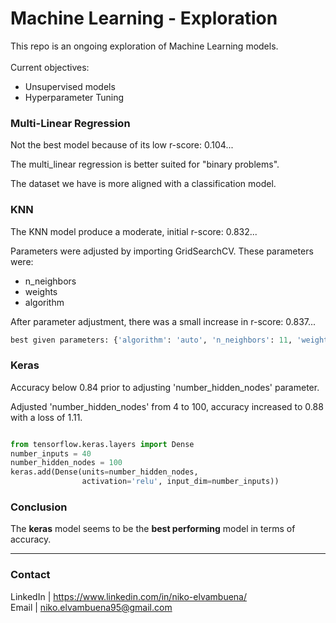 # Machine Learning - Exploration
This repo is an ongoing exploration of Machine Learning models.
<br>
<br>
Current objectives:
- Unsupervised models
- Hyperparameter Tuning

### Multi-Linear Regression
Not the best model because of its low r-score: 0.104...

The multi_linear regression is better suited for "binary problems".

The dataset we have is more aligned with a classification model.

### KNN
The KNN model produce a moderate, initial r-score: 0.832...

Parameters were adjusted by importing GridSearchCV.
These parameters were:
- n_neighbors
- weights
- algorithm

After parameter adjustment, there was a small increase in r-score: 0.837...
```python 
best given parameters: {'algorithm': 'auto', 'n_neighbors': 11, 'weights': 'distance'} 
```

### Keras
Accuracy below 0.84 prior to adjusting 'number_hidden_nodes' parameter.

Adjusted 'number_hidden_nodes' from 4 to 100, accuracy increased to 0.88 with a loss of 1.11.
```python

from tensorflow.keras.layers import Dense
number_inputs = 40
number_hidden_nodes = 100
keras.add(Dense(units=number_hidden_nodes,
                activation='relu', input_dim=number_inputs))
```

### Conclusion
The <b>keras</b> model seems to be the <b>best performing</b> model in terms of accuracy.

---
### Contact
LinkedIn | https://www.linkedin.com/in/niko-elvambuena/
<br>
Email | niko.elvambuena95@gmail.com
